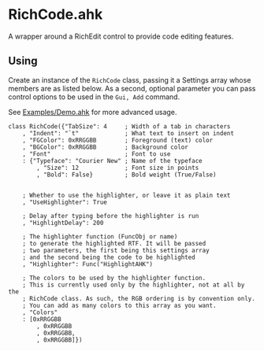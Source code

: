 # RichCode.ahk

A wrapper around a RichEdit control to provide code editing features.

## Using

Create an instance of the `RichCode` class, passing it a Settings array whose
members are as listed below. As a second, optional parameter you can pass
control options to be used in the `Gui, Add` command.

See [Examples/Demo.ahk](Examples/Demo.ahk) for more advanced usage.

```AutoHotkey
class RichCode({"TabSize": 4     ; Width of a tab in characters
	, "Indent": "`t"             ; What text to insert on indent
	, "FGColor": 0xRRGGBB        ; Foreground (text) color
	, "BGColor": 0xRRGGBB        ; Background color
	, "Font"                     ; Font to use
	: {"Typeface": "Courier New" ; Name of the typeface
		, "Size": 12             ; Font size in points
		, "Bold": False}         ; Bold weight (True/False)
	
	
	; Whether to use the highlighter, or leave it as plain text
	, "UseHighlighter": True
	
	; Delay after typing before the highlighter is run
	, "HighlightDelay": 200
	
	; The highlighter function (FuncObj or name)
	; to generate the highlighted RTF. It will be passed
	; two parameters, the first being this settings array
	; and the second being the code to be highlighted
	, "Highlighter": Func("HighlightAHK")
	
	; The colors to be used by the highlighter function.
	; This is currently used only by the highlighter, not at all by the
	; RichCode class. As such, the RGB ordering is by convention only.
	; You can add as many colors to this array as you want.
	, "Colors"
	: [0xRRGGBB
		, 0xRRGGBB
		, 0xRRGGBB,
		, 0xRRGGBB]})
```